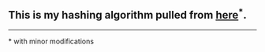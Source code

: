 ## This is my hashing algorithm pulled from [here](https://github.com/CJacob314/My-First-Hash)$^*$.
---
\* with minor modifications